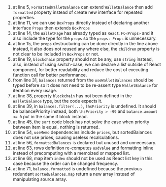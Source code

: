 1. at line 5, `FormattedWalletBalance` can extend `WalletBalance` then add `formatted` property instead of create new interface for repeated properties.
2. at line 11, we can use `BoxProps` directly instead of declaring another interface `Props` then extends `BoxProps`
3. at line 14, the `WalletPage` has already typed as `React.FC<Props>` and it also include the type for the `props` so the `props: Props` is unnecessary.
4. at line 15, the `props` destructuring can be done directly in the line above instead, it also does not reused any where else, the `children` property is not clear to be included in `BoxProps` or not.
5. at line 19, `blockchain` property should not be any, use `string` instead, also, instead of using switch-case, we can declare a list outside of React component, for better readability and reduce the cost of executing function call for better performance.
6. from line 31, `balances` returned from the `useWalletBalances` should be typed before so it does not need to be re-assert type `WalletBalance` for iteration every usage.
7. at line 38, property `blockchain` has not been defined in the `WalletBalance` type, but the code expects it.
8. at line 39, in `balances.filter(...)`, `lhsPriority` is undefined. It should be balancePriority instead, both `lhsPriority > -99` and `balance.amount <= 0` put in the same if block instead.
9. at line 45, the `sort` code block has not solve the case when priority between item is equal, nothing is returned.
10. at line 54, `useMemo` dependencies include `prices`, but sortedBalances does not use prices, causing useless recalculations.
11. at line 56, `formattedBalances` is declared but unused and unnecessary. 
12. at line 63, rows definition re-computes `usdValue` and formatting inline instead of precomputing with a memoized or mapped list.
13. at line 68, map item `index` should not be used as React list key in this case because the order can be changed frequency.
14. at line 71, `balance.formatted` is undefined because the previous redundant `sortedBalances.map` return a new array instead of manipulating source array.